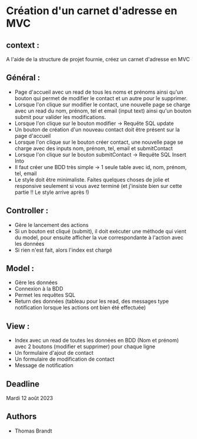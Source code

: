 # Création d'un carnet d'adresse en MVC

## context :

A l'aide de la structure de projet fournie, créez un carnet d'adresse en MVC

## Général :

- Page d'accueil avec un read de tous les noms et prénoms ainsi qu'un bouton qui permet de modifier le contact et un autre pour le supprimer.
- Lorsque l'on clique sur modifier le contact, une nouvelle page se charge avec un read du nom, prénom, tel et email (input text) ainsi qu'un bouton submit pour valider les modifications.
- Lorsque l'on clique sur le bouton modifier -> Requête SQL update
- Un bouton de création d'un nouveau contact doit être présent sur la page d'accueil
- Lorsque l'on clique sur le bouton créer contact, une nouvelle page se charge avec des inputs nom, prénom, tel, email et submitContact
- Lorsque l'on clique sur le bouton submitContact -> Requête SQL Insert Into
- Il faut créer une BDD très simple -> 1 seule table avec id, nom, prénom, tel, email
- Le style doit être minimaliste. Faites quelques choses de jolie et responsive seulement si vous avez terminé (et j'insiste bien sur cette partie !! Le style arrive après !)


## Controller :
- Gère le lancement des actions
- Si un bouton est cliqué (submit), il doit exécuter une méthode qui vient du model, pour ensuite afficher la vue correspondante à l'action avec les données
- Si rien n'est fait, alors l'index est chargé

## Model :
- Gère les données
- Connexion à la BDD
- Permet les requêtes SQL
- Return des données (tableau pour les read, des messages type notification lorsque les actions ont bien été effectuée)

## View :
- Index avec un read de toutes les données en BDD (Nom et prénom) avec 2 boutons (modifier et supprimer) pour chaque ligne
- Un formulaire d'ajout de contact
- Un formulaire de modification de contact
- Message de notification


## Deadline

Mardi 12 août 2023

## Authors

- Thomas Brandt
